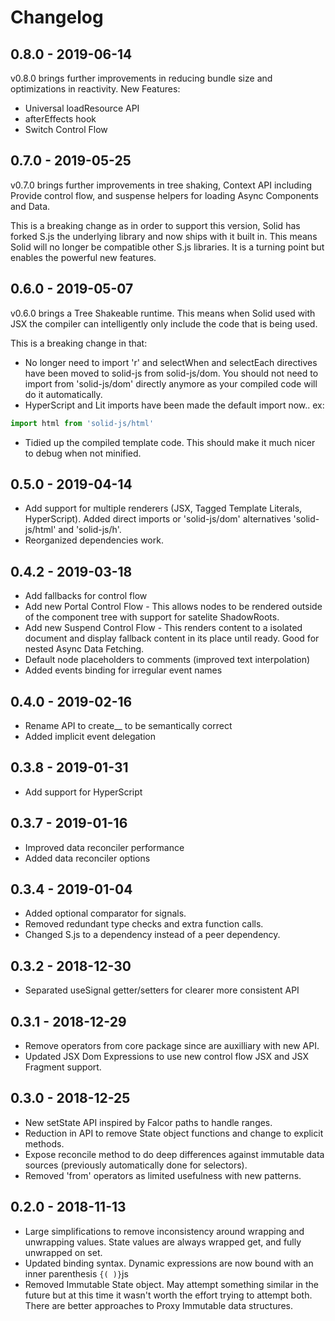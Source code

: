 # Changelog
## 0.8.0 - 2019-06-14
v0.8.0 brings further improvements in reducing bundle size and optimizations in reactivity. New Features:
* Universal loadResource API
* afterEffects hook
* Switch Control Flow

## 0.7.0 - 2019-05-25
v0.7.0 brings further improvements in tree shaking, Context API including Provide control flow, and suspense helpers for loading Async Components and Data.

This is a breaking change as in order to support this version, Solid has forked S.js the underlying library and now ships with it built in. This means Solid will no longer be compatible other S.js libraries. It is a turning point but enables the powerful new features.

## 0.6.0 - 2019-05-07
v0.6.0 brings a Tree Shakeable runtime. This means when Solid used with JSX the compiler can intelligently only include the code that is being used.

This is a breaking change in that:
* No longer need to import 'r' and selectWhen and selectEach directives have been moved to solid-js from solid-js/dom. You should not need to import from 'solid-js/dom' directly anymore as your compiled code will do it automatically.
* HyperScript and Lit imports have been made the default import now.. ex:
```js
import html from 'solid-js/html'
```
* Tidied up the compiled template code. This should make it much nicer to debug when not minified.

## 0.5.0 - 2019-04-14
- Add support for multiple renderers (JSX, Tagged Template Literals, HyperScript). Added direct imports or 'solid-js/dom' alternatives 'solid-js/html' and 'solid-js/h'.
- Reorganized dependencies work.

## 0.4.2 - 2019-03-18
- Add fallbacks for control flow
- Add new Portal Control Flow - This allows nodes to be rendered outside of the component tree with support for satelite ShadowRoots.
- Add new Suspend Control Flow - This renders content to a isolated document and display fallback content in its place until ready. Good for nested Async Data Fetching.
- Default node placeholders to comments (improved text interpolation)
- Added events binding for irregular event names

## 0.4.0 - 2019-02-16
- Rename API to create__ to be semantically correct
- Added implicit event delegation

## 0.3.8 - 2019-01-31
- Add support for HyperScript

## 0.3.7 - 2019-01-16
- Improved data reconciler performance
- Added data reconciler options

## 0.3.4 - 2019-01-04
- Added optional comparator for signals.
- Removed redundant type checks and extra function calls.
- Changed S.js to a dependency instead of a peer dependency.

## 0.3.2 - 2018-12-30
- Separated useSignal getter/setters for clearer more consistent API

## 0.3.1 - 2018-12-29
- Remove operators from core package since are auxilliary with new API.
- Updated JSX Dom Expressions to use new control flow JSX and JSX Fragment support.

## 0.3.0 - 2018-12-25
- New setState API inspired by Falcor paths to handle ranges.
- Reduction in API to remove State object functions and change to explicit methods.
- Expose reconcile method to do deep differences against immutable data sources (previously automatically done for selectors).
- Removed 'from' operators as limited usefulness with new patterns.

## 0.2.0 - 2018-11-13
- Large simplifications to remove inconsistency around wrapping and unwrapping values. State values are always wrapped get, and fully unwrapped on set.
- Updated binding syntax. Dynamic expressions are now bound with an inner parenthesis ```{( )}```js
- Removed Immutable State object. May attempt something similar in the future but at this time it wasn't worth the effort trying to attempt both. There are better approaches to Proxy Immutable data structures.